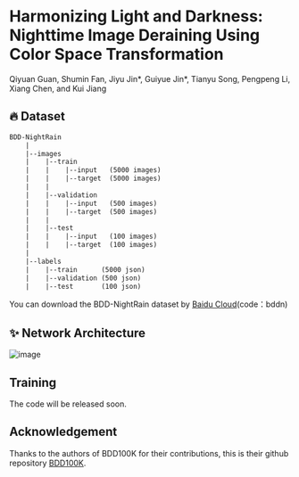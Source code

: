 # Harmonizing Light and Darkness: Nighttime Image Deraining Using Color Space Transformation

Qiyuan Guan, Shumin Fan, Jiyu Jin*, Guiyue Jin*, Tianyu Song, Pengpeng Li, Xiang Chen, and Kui Jiang


## 🔥 Dataset

```tex
BDD-NightRain
    |
    |--images
    |    |--train
    |    |    |--input   (5000 images)
    |    |    |--target  (5000 images)
    |    |
    |    |--validation
    |    |    |--input   (500 images)
    |    |    |--target  (500 images)
    |    |  
    |    |--test
    |    |    |--input   (100 images)
    |    |    |--target  (100 images)
    |
    |--labels
    |    |--train      (5000 json)
    |    |--validation (500 json)
    |    |--test       (100 json)
```

You can download the BDD-NightRain dataset by [Baidu Cloud](https://pan.baidu.com/s/1WC4RtwjJ8pR9MVkkwjVSiA)(code：bddn)



## ✨ Network Architecture
![image](![Figure7](https://github.com/user-attachments/assets/06c2d0c1-f33c-4f48-9925-8051e8bb1886))



## Training
The code will be released soon.


## Acknowledgement
Thanks to the authors of BDD100K for their contributions, this is their github repository [BDD100K](https://github.com/bdd100k/bdd100k).
